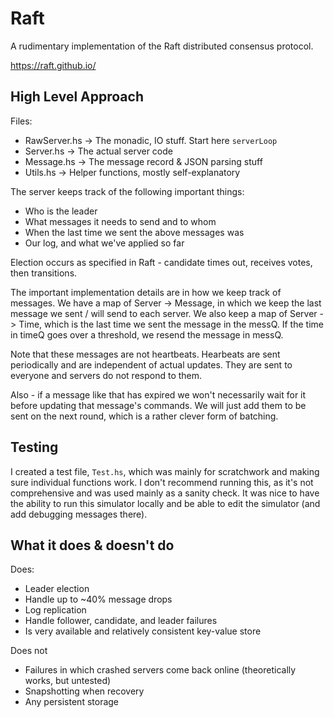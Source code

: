Raft
====

A rudimentary implementation of the Raft distributed consensus protocol.

https://raft.github.io/

High Level Approach
-------------------

Files:
- RawServer.hs -> The monadic, IO stuff. Start here `serverLoop`
- Server.hs -> The actual server code
- Message.hs -> The message record & JSON parsing stuff
- Utils.hs -> Helper functions, mostly self-explanatory

The server keeps track of the following important things:
- Who is the leader
- What messages it needs to send and to whom
- When the last time we sent the above messages was
- Our log, and what we've applied so far

Election occurs as specified in Raft - candidate times out, receives votes, then transitions.

The important implementation details are in how we keep track of messages. We have a map of Server -> Message,
in which we keep the last message we sent / will send to each server. We also keep a map of Server -> Time, which is the
last time we sent the message in the messQ. If the time in timeQ goes over a threshold, we resend the message
in messQ.

Note that these messages are not heartbeats. Hearbeats are sent periodically and are independent of actual updates.
They are sent to everyone and servers do not respond to them.

Also - if a message like that has expired we won't necessarily wait for it before updating that message's commands. We will just add them to be sent on the next round, which is a rather clever form of batching.

Testing
-------
I created a test file, `Test.hs`, which was mainly for scratchwork and making sure individual functions work. I don't recommend running this, as it's not comprehensive and was used mainly as a sanity check. It was nice to have the ability to run this simulator locally and be able to edit the simulator (and add debugging messages there).

What it does & doesn't do
-------------------------

Does:
- Leader election
- Handle up to ~40% message drops
- Log replication
- Handle follower, candidate, and leader failures
- Is very available and relatively consistent key-value store

Does not
- Failures in which crashed servers come back online (theoretically works, but untested)
- Snapshotting when recovery
- Any persistent storage



